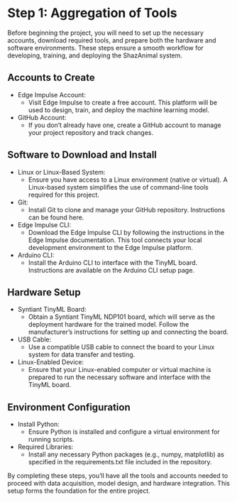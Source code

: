 # Step 1: Aggregation of Tools
Before beginning the project, you will need to set up the necessary accounts, download required tools, and prepare both the hardware and software environments. These steps ensure a smooth workflow for developing, training, and deploying the ShazAnimal system.

## Accounts to Create
- Edge Impulse Account:
  - Visit Edge Impulse to create a free account. This platform will be used to design, train, and deploy the machine learning model.
- GitHub Account:
  - If you don’t already have one, create a GitHub account to manage your project repository and track changes.

## Software to Download and Install
- Linux or Linux-Based System:
  - Ensure you have access to a Linux environment (native or virtual). A Linux-based system simplifies the use of command-line tools required for this project.
- Git:
  - Install Git to clone and manage your GitHub repository. Instructions can be found here.
- Edge Impulse CLI:
  - Download the Edge Impulse CLI by following the instructions in the Edge Impulse documentation. This tool connects your local development environment to the Edge Impulse platform.
- Arduino CLI:
  - Install the Arduino CLI to interface with the TinyML board. Instructions are available on the Arduino CLI setup page.

## Hardware Setup
- Syntiant TinyML Board:
  - Obtain a Syntiant TinyML NDP101 board, which will serve as the deployment hardware for the trained model. Follow the manufacturer’s instructions for setting up and connecting the board.
- USB Cable:
  - Use a compatible USB cable to connect the board to your Linux system for data transfer and testing.
- Linux-Enabled Device:
  - Ensure that your Linux-enabled computer or virtual machine is prepared to run the necessary software and interface with the TinyML board.

## Environment Configuration
- Install Python:
  - Ensure Python is installed and configure a virtual environment for running scripts.
- Required Libraries:
  - Install any necessary Python packages (e.g., numpy, matplotlib) as specified in the requirements.txt file included in the repository.

By completing these steps, you’ll have all the tools and accounts needed to proceed with data acquisition, model design, and hardware integration. This setup forms the foundation for the entire project.

